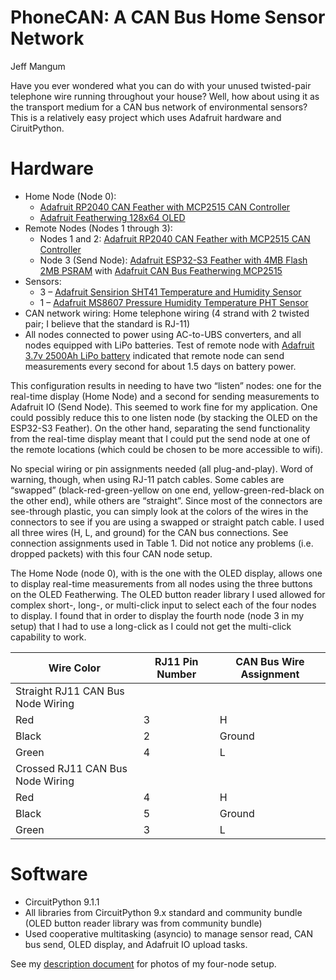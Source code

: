 # PhoneCAN: A CAN Bus Home Sensor Network

Jeff Mangum

Have you ever wondered what you can do with your unused twisted-pair telephone wire running throughout your house?  Well, how about using it as the transport medium for a CAN bus network of environmental sensors?  This is a relatively easy project which uses Adafruit hardware and CiruitPython.

# Hardware
* Home Node (Node 0):
   - [Adafruit RP2040 CAN Feather with MCP2515 CAN Controller](https://www.adafruit.com/product/5724)
   - [Adafruit Featherwing 128x64 OLED](https://www.adafruit.com/product/4650)
* Remote Nodes (Nodes 1 through 3):
   - Nodes 1 and 2: [Adafruit RP2040 CAN Feather with MCP2515 CAN Controller](https://www.adafruit.com/product/5724)
   - Node 3 (Send Node): [Adafruit ESP32-S3 Feather with 4MB Flash 2MB PSRAM](https://www.adafruit.com/product/5477) with [Adafruit CAN Bus Featherwing MCP2515](https://www.adafruit.com/product/5709)
* Sensors:
   - 3 – [Adafruit Sensirion SHT41 Temperature and Humidity Sensor](https://www.adafruit.com/product/5776)
   - 1 – [Adafruit MS8607 Pressure Humidity Temperature PHT Sensor](https://www.adafruit.com/product/4716)
* CAN network wiring: Home telephone wiring (4 strand with 2 twisted pair; I believe that the standard is RJ-11)
* All nodes connected to power using AC-to-UBS converters, and all nodes equipped with LiPo batteries.  Test of remote node with [Adafruit 3.7v 2500Ah LiPo battery](https://www.adafruit.com/product/328) indicated that remote node can send measurements every second for about 1.5 days on battery power.

This configuration results in needing to have two “listen” nodes: one for the real-time display (Home Node) and a second for sending measurements to Adafruit IO (Send Node).  This seemed to work fine for my application.  One could possibly reduce this to one listen node (by stacking the OLED on the ESP32-S3 Feather).  On the other hand, separating the send functionality from the real-time display meant that I could put the send node at one of the remote locations (which could be chosen to be more accessible to wifi).

No special wiring or pin assignments needed (all plug-and-play).  Word of warning, though, when using RJ-11 patch cables.  Some cables are “swapped” (black-red-green-yellow on one end, yellow-green-red-black on the other end), while others are “straight”.  Since most of the connectors are see-through plastic, you can simply look at the colors of the wires in the connectors to see if you are using a swapped or straight patch cable.  I used all three wires (H, L, and ground) for the CAN bus connections.  See connection assignments used in Table 1.  Did not notice any problems (i.e. dropped packets) with this four CAN node setup.

The Home Node (node 0), with is the one with the OLED display, allows one to display real-time measurements from all nodes using the three buttons on the OLED Featherwing.  The OLED button reader library I used allowed for complex short-, long-, or multi-click input to select each of the four nodes to display.  I found that in order to display the fourth node (node 3 in my setup) that I had to use a long-click as I could not get the multi-click capability to work.

| Wire Color	| RJ11 Pin Number	| CAN Bus Wire Assignment |
| --- | --- | --- |
| Straight RJ11 CAN Bus Node Wiring | | |
| Red	| 3	| H |
| Black	| 2	| Ground |
| Green	| 4	| L |
| Crossed RJ11 CAN Bus Node Wiring | | |
| Red	| 4	| H |
| Black	| 5	| Ground |
| Green	| 3	| L |

# Software
* CircuitPython 9.1.1
* All libraries from CircuitPython 9.x standard and community bundle (OLED button reader library was from community bundle)
* Used cooperative multitasking (asyncio) to manage sensor read, CAN bus send, OLED display, and Adafruit IO upload tasks.

See my [description document](docs/CAN_Bus_Home_Sensor_Network.docx) for photos of my four-node setup.

